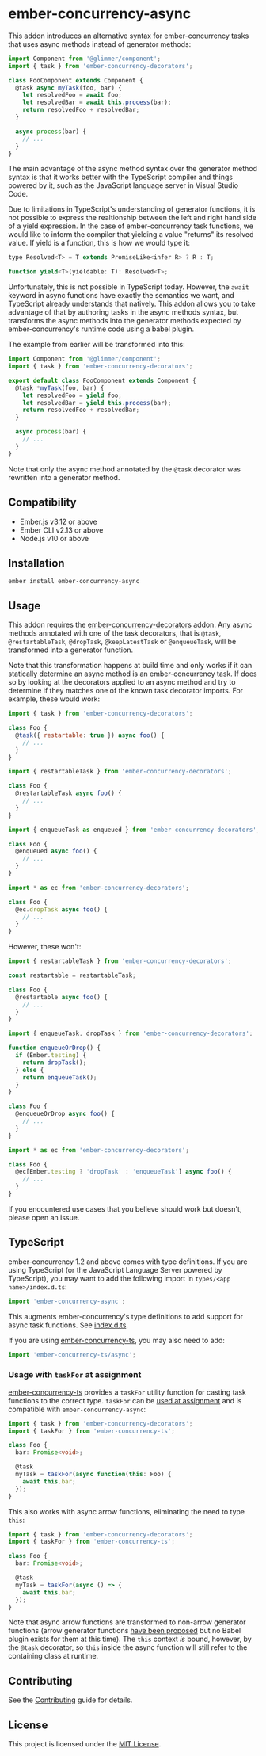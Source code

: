 ember-concurrency-async
==============================================================================

This addon introduces an alternative syntax for ember-concurrency tasks that
uses async methods instead of generator methods:

```js
import Component from '@glimmer/component';
import { task } from 'ember-concurrency-decorators';

class FooComponent extends Component {
  @task async myTask(foo, bar) {
    let resolvedFoo = await foo;
    let resolvedBar = await this.process(bar);
    return resolvedFoo + resolvedBar;
  }

  async process(bar) {
    // ...
  }
}
```

The main advantage of the async method syntax over the generator method syntax
is that it works better with the TypeScript compiler and things powered by it,
such as the JavaScript language server in Visual Studio Code.

Due to limitations in TypeScript's understanding of generator functions, it is
not possible to express the realtionship between the left and right hand side
of a yield expression. In the case of ember-concurrency task functions, we
would like to inform the compiler that yielding a value "returns" its resolved
value. If yield is a function, this is how we would type it:

```js
type Resolved<T> = T extends PromiseLike<infer R> ? R : T;

function yield<T>(yieldable: T): Resolved<T>;
```

Unfortunately, this is not possible in TypeScript today. However, the `await`
keyword in async functions have exactly the semantics we want, and TypeScript
already understands that natively. This addon allows you to take advantage of
that by authoring tasks in the async methods syntax, but transforms the async
methods into the generator methods expected by ember-concurrency's runtime
code using a babel plugin.

The example from earlier will be transformed into this:

```js
import Component from '@glimmer/component';
import { task } from 'ember-concurrency-decorators';

export default class FooComponent extends Component {
  @task *myTask(foo, bar) {
    let resolvedFoo = yield foo;
    let resolvedBar = yield this.process(bar);
    return resolvedFoo + resolvedBar;
  }

  async process(bar) {
    // ...
  }
}
```

Note that only the async method annotated by the `@task` decorator was
rewritten into a generator method.


Compatibility
------------------------------------------------------------------------------

* Ember.js v3.12 or above
* Ember CLI v2.13 or above
* Node.js v10 or above


Installation
------------------------------------------------------------------------------

```
ember install ember-concurrency-async
```


Usage
------------------------------------------------------------------------------

This addon requires the [ember-concurrency-decorators](https://github.com/machty/ember-concurrency-decorators)
addon. Any async methods annotated with one of the task decorators, that is
`@task`, `@restartableTask`, `@dropTask`, `@keepLatestTask` or `@enqueueTask`,
will be transformed into a generator function.

Note that this transformation happens at build time and only works if it can
statically determine an async method is an ember-concurrency task. If does so
by looking at the decorators applied to an async method and try to determine
if they matches one of the known task decorator imports. For example, these
would work:

```js
import { task } from 'ember-concurrency-decorators';

class Foo {
  @task({ restartable: true }) async foo() {
    // ...
  }
}
```

```js
import { restartableTask } from 'ember-concurrency-decorators';

class Foo {
  @restartableTask async foo() {
    // ...
  }
}
```

```js
import { enqueueTask as enqueued } from 'ember-concurrency-decorators';

class Foo {
  @enqueued async foo() {
    // ...
  }
}
```

```js
import * as ec from 'ember-concurrency-decorators';

class Foo {
  @ec.dropTask async foo() {
    // ...
  }
}
```

However, these won't:

```js
import { restartableTask } from 'ember-concurrency-decorators';

const restartable = restartableTask;

class Foo {
  @restartable async foo() {
    // ...
  }
}
```

```js
import { enqueueTask, dropTask } from 'ember-concurrency-decorators';

function enqueueOrDrop() {
  if (Ember.testing) {
    return dropTask();
  } else {
    return enqueueTask();
  }
}

class Foo {
  @enqueueOrDrop async foo() {
    // ...
  }
}
```

```js
import * as ec from 'ember-concurrency-decorators';

class Foo {
  @ec[Ember.testing ? 'dropTask' : 'enqueueTask'] async foo() {
    // ...
  }
}
```

If you encountered use cases that you believe should work but doesn't, please
open an issue.


TypeScript
------------------------------------------------------------------------------

ember-concurrency 1.2 and above comes with type definitions. If you are using
TypeScript (or the JavaScript Language Server powered by TypeScript), you may
want to add the following import in `types/<app name>/index.d.ts`:

```js
import 'ember-concurrency-async';
```

This augments ember-concurrency's type definitions to add support for async
task functions. See [index.d.ts](index.d.ts).

If you are using
[ember-concurrency-ts](https://github.com/chancancode/ember-concurrency-ts),
you may also need to add:

```ts
import 'ember-concurrency-ts/async';
```

### Usage with `taskFor` at assignment

[ember-concurrency-ts](https://github.com/chancancode/ember-concurrency-ts)
provides a `taskFor` utility function for casting task functions to the correct
type. `taskFor` can be
[used at assignment](https://github.com/chancancode/ember-concurrency-ts#alternate-usage-of-taskfor)
and is compatible with `ember-concurrency-async`:

```ts
import { task } from 'ember-concurrency-decorators';
import { taskFor } from 'ember-concurrency-ts';

class Foo {
  bar: Promise<void>;

  @task
  myTask = taskFor(async function(this: Foo) {
    await this.bar;
  });
}
```

This also works with async arrow functions, eliminating the need to type
`this`:

```ts
import { task } from 'ember-concurrency-decorators';
import { taskFor } from 'ember-concurrency-ts';

class Foo {
  bar: Promise<void>;

  @task
  myTask = taskFor(async () => {
    await this.bar;
  });
}
```

Note that async arrow functions are transformed to non-arrow generator
functions (arrow generator functions
[have been proposed](https://github.com/tc39/proposal-generator-arrow-functions)
but no Babel plugin exists for them at this time). The `this` context *is*
bound, however, by the `@task` decorator, so `this` inside the async function
will still refer to the containing class at runtime.

Contributing
------------------------------------------------------------------------------

See the [Contributing](CONTRIBUTING.md) guide for details.


License
------------------------------------------------------------------------------

This project is licensed under the [MIT License](LICENSE.md).

